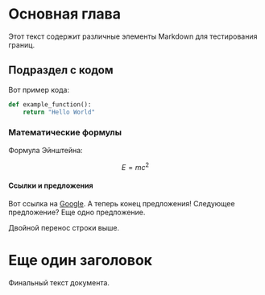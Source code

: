# Основная глава

Этот текст содержит различные элементы Markdown для тестирования границ.

## Подраздел с кодом

Вот пример кода:

```python
def example_function():
    return "Hello World"
```

### Математические формулы

Формула Эйнштейна:

$$E = mc^2$$

#### Ссылки и предложения

Вот ссылка на [Google](https://google.com). А теперь конец предложения! Следующее предложение? Еще одно предложение.


Двойной перенос строки выше.

# Еще один заголовок

Финальный текст документа.